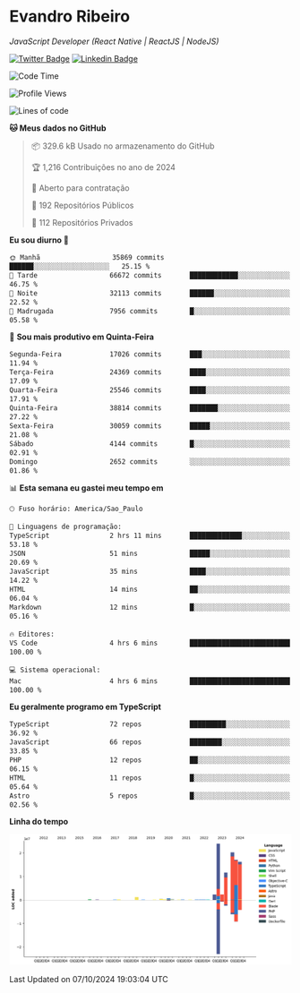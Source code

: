 # Evandro **Ribeiro**

*JavaScript Developer (React Native | ReactJS | NodeJS)*

[![Twitter Badge](https://img.shields.io/badge/-@ribeiroevandro-201B2D?style=flat-square&labelColor=201B2D&logo=twitter&logoColor=white&link=https://twitter.com/ribeiroevandro)](https://twitter.com/ribeiroevandro) 
[![Linkedin Badge](https://img.shields.io/badge/-Evandro%20Ribeiro-201B2D?style=flat-square&logo=Linkedin&logoColor=white&link=https://www.linkedin.com/in/ribeiroevandro)](https://www.linkedin.com/in/ribeiroevandro) 


<!--START_SECTION:waka-->
![Code Time](http://img.shields.io/badge/Code%20Time-4%2C116%20hrs%2017%20mins-blue)

![Profile Views](http://img.shields.io/badge/Visualizac%C3%B5es%20do%20perfil-0-blue)

![Lines of code](https://img.shields.io/badge/Desde%20o%20Hello%20World%20eu%20escrevi-96.8%20million%20linhas%20de%20c%C3%B3digo-blue)

**🐱 Meus dados no GitHub** 

> 📦 329.6 kB Usado no armazenamento do GitHub 
 > 
> 🏆 1,216 Contribuições no ano de 2024
 > 
> 💼 Aberto para contratação
 > 
> 📜 192 Repositórios Públicos 
 > 
> 🔑 112 Repositórios Privados 
 > 
**Eu sou diurno 🐤** 

```text
🌞 Manhã                  35869 commits       ██████░░░░░░░░░░░░░░░░░░░   25.15 % 
🌆 Tarde                  66672 commits       ████████████░░░░░░░░░░░░░   46.75 % 
🌃 Noite                  32113 commits       ██████░░░░░░░░░░░░░░░░░░░   22.52 % 
🌙 Madrugada              7956 commits        █░░░░░░░░░░░░░░░░░░░░░░░░   05.58 % 
```
📅 **Sou mais produtivo em Quinta-Feira** 

```text
Segunda-Feira            17026 commits       ███░░░░░░░░░░░░░░░░░░░░░░   11.94 % 
Terça-Feira              24369 commits       ████░░░░░░░░░░░░░░░░░░░░░   17.09 % 
Quarta-Feira             25546 commits       ████░░░░░░░░░░░░░░░░░░░░░   17.91 % 
Quinta-Feira             38814 commits       ███████░░░░░░░░░░░░░░░░░░   27.22 % 
Sexta-Feira              30059 commits       █████░░░░░░░░░░░░░░░░░░░░   21.08 % 
Sábado                   4144 commits        █░░░░░░░░░░░░░░░░░░░░░░░░   02.91 % 
Domingo                  2652 commits        ░░░░░░░░░░░░░░░░░░░░░░░░░   01.86 % 
```


📊 **Esta semana eu gastei meu tempo em** 

```text
🕑︎ Fuso horário: America/Sao_Paulo

💬 Linguagens de programação: 
TypeScript               2 hrs 11 mins       █████████████░░░░░░░░░░░░   53.18 % 
JSON                     51 mins             █████░░░░░░░░░░░░░░░░░░░░   20.69 % 
JavaScript               35 mins             ████░░░░░░░░░░░░░░░░░░░░░   14.22 % 
HTML                     14 mins             ██░░░░░░░░░░░░░░░░░░░░░░░   06.04 % 
Markdown                 12 mins             █░░░░░░░░░░░░░░░░░░░░░░░░   05.16 % 

🔥 Editores: 
VS Code                  4 hrs 6 mins        █████████████████████████   100.00 % 

💻 Sistema operacional: 
Mac                      4 hrs 6 mins        █████████████████████████   100.00 % 
```

**Eu geralmente programo em TypeScript** 

```text
TypeScript               72 repos            █████████░░░░░░░░░░░░░░░░   36.92 % 
JavaScript               66 repos            ████████░░░░░░░░░░░░░░░░░   33.85 % 
PHP                      12 repos            ██░░░░░░░░░░░░░░░░░░░░░░░   06.15 % 
HTML                     11 repos            █░░░░░░░░░░░░░░░░░░░░░░░░   05.64 % 
Astro                    5 repos             █░░░░░░░░░░░░░░░░░░░░░░░░   02.56 % 
```



**Linha do tempo**

![Lines of Code chart](https://raw.githubusercontent.com/ribeiroevandro/ribeiroevandro/main/assets/bar_graph.png)


 Last Updated on 07/10/2024 19:03:04 UTC
<!--END_SECTION:waka-->
